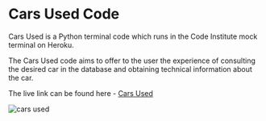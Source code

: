 # Cars Used Code

Cars Used is a Python terminal code which runs in the Code Institute mock terminal on Heroku.

The Cars Used code aims to offer to the user the experience of consulting the desired car in the database and obtaining technical information about the car.

The live link can be found here - [Cars Used](https://carsused.herokuapp.com/)

![cars used]()
